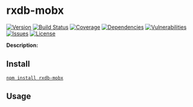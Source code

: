 # rxdb-mobx

[![Version](https://img.shields.io/github/package-json/v/rafamel/rxdb-mobx.svg)](https://github.com/rafamel/rxdb-mobx) [![Build Status](https://travis-ci.org/rafamel/rxdb-mobx.svg)](https://travis-ci.org/rafamel/rxdb-mobx) [![Coverage](https://img.shields.io/coveralls/rafamel/rxdb-mobx.svg)](https://coveralls.io/github/rafamel/rxdb-mobx) [![Dependencies](https://david-dm.org/rafamel/rxdb-mobx/status.svg)](https://david-dm.org/rafamel/rxdb-mobx) [![Vulnerabilities](https://snyk.io/test/npm/rxdb-mobx/badge.svg)](https://snyk.io/test/npm/rxdb-mobx) [![Issues](https://img.shields.io/github/issues/rafamel/rxdb-mobx.svg)](https://github.com/rafamel/rxdb-mobx/issues) [![License](https://img.shields.io/github/license/rafamel/rxdb-mobx.svg)](https://github.com/rafamel/rxdb-mobx/blob/master/LICENSE)

**Description:**

## Install

[`npm install rxdb-mobx`](https://www.npmjs.com/package/rxdb-mobx)

## Usage
